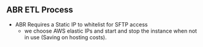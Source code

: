 ## ABR ETL Process

* ABR Requires a Static IP to whitelist for SFTP access 
  * we choose AWS elastic IPs and start and stop the instance when not in use (Saving on hosting costs).

